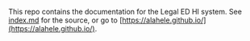 This repo contains the documentation for the Legal ED HI system. See [index.md](index.md) for the source, or go to [https://alahele.github.io/](https://alahele.github.io/).
